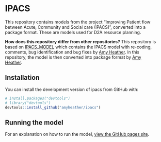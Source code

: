 
<!-- README.md is generated from README.Rmd. Please edit that file -->

# IPACS

<!-- badges: start -->
<!-- badges: end -->

This repository contains models from the project “Improving Patient flow
between Acute, Community and Social care (IPACS)”, converted into a
package format. These are models used for D2A resource planning.

**How does this repository differ from other repositories?** This
repository is based on
[IPACS_MODEL](https://github.com/AliHarp/IPACS_MODEL) which contains the
IPACS model with re-coding, comments, bug identification and bug fixes
by [Amy Heather](https://github.com/amyheather). In this repository, the
model is then converted into package format by [Amy
Heather](https://github.com/amyheather).

## Installation

You can install the development version of ipacs from GitHub with:

``` r
# install.packages("devtools")
# library("devtools")
devtools::install_github("amyheather/ipacs")
```

## Running the model

For an explanation on how to run the model, [view the GitHub pages
site](amyheather.github.io/ipacs/).
